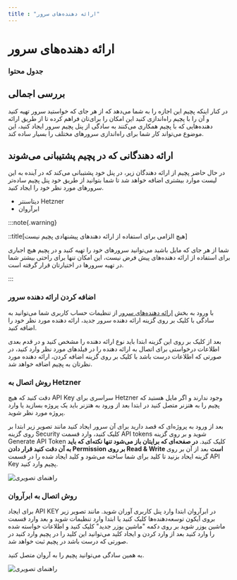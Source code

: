 ```yaml
---
title : "ارائه دهنده‌های سرور"
---
```


# ارائه دهنده‌های سرور


### جدول محتوا

## بررسی اجمالی
<div id="93199037132"><script type="text/JavaScript" src="https://www.aparat.com/embed/kF4jl?data[rnddiv]=93199037132&data[responsive]=yes"></script></div>


در کنار اینکه پچیم این اجازه را به شما می‌دهد که از هر جای که خواستید سرور تهیه کنید و آن را با پچیم راه‌اندازی کنید این امکان را برای‌تان فراهم کرده تا از طریق ارائه دهنده‌هایی که با پچیم همکاری می‌کنند به سادگی از پنل پچیم سرور ایجاد کنید، این موضوع می‌تواند کار شما برای راه‌اندازی سرورهای مختلف را بسیار ساده کند.

## ارائه دهندگانی که در پچیم پشتیبانی می‌شوند

در حال حاضر پچیم از ارائه دهندگان زیر، در پنل خود پشتیبانی‌ می‌کند که در آینده به این لیست موارد بیشتری اضافه خواهد شد تا شما بتوانید از طریق خود پنل پچیم ساده‌تر سرورهای مورد نظر خود را ایجاد کنید.

- دیتاسنتر Hetzner
- ابرآروان

:::note{.warning}

::title[هیچ الزامی برای استفاده از ارائه دهندهای پیشنهادی پچیم نیست]

شما از هر جای که مایل باشید می‌توانید سرورهای خود را تهیه کنید و در پچیم هیچ اجباری برای استفاده از ارائه دهنده‌های پیش فرض نیست، این امکان تنها برای راحتی بیشتر شما در تهیه سرورها در اختیارتان قرار گرفته است.

:::

### اضافه کردن ارائه دهنده سرور

با ورود به بخش [ارائه دهنده‌های سرور](https://app.pachim.sh/profile/server-providers) از تنظیمات حساب کاربری شما می‌توانید به سادگی با کلیک بر روی گزینه ارائه دهنده سرور جدید، ارائه دهنده مورد نظر خود را اضافه کنید.

بعد از کلیک بر روی این گزینه ابتدا باید نوع ارائه دهنده را مشخص کنید و در قدم بعدی اطلاعات درخواستی برای اتصال به ارائه دهنده را در فیلد‌های مورد نظر وارد کنید، در صورتی که اطلاعات درست باشد با کلیک بر روی گزینه اضافه کردن، ارائه دهنده مورد نظرتان به پچیم اضافه خواهد شد.


### روش اتصال به Hetzner

دقت کنید که هیچ  API Key سراسری برای Hetzner وجود ندارند و اگر مایل هستید که پچیم را به هتزنر متصل کنید در ابتدا بعد از ورود به هتزنر باید یک پروژه بسازید یا وارد پروژه مورد نظر شوید.

 بعد از ورود به پروژه‌ای که قصد دارید برای آن سرور ایجاد کنید مانند تصویر زیر ابتدا بر روی گزینه Security کلیک کنید، وارد قسمت API tokens شوید و بر روی گزینه Generate API Token کلیک کنید. **در صفحه‌ای که برایتان باز می‌شود تنها نکته‌ای که باید به آن دقت کنید قرار دادن Permission بر روی Read & Write است** بعد از آن بر روی گزینه ایحاد بزنید تا کلید برای شما ساخته می‌شود و کلید ایجاد شده را در قسمت API Key پچیم وارد کنید.

![راهنمای تصویری](/img/hetzner-api-token.png)

### روش اتصال به ابرآروان

برای ایجاد API KEY در ابرآروان ابتدا وارد پنل کاربری آوران شوید. مانند تصویر زیر بروی آیکون توسعه‌دهنده‌ها کلیک کنید یا ابتدا وارد تنظیمات شوید و بعد وارد قسمت ماشین یوزر شوید بر روی دکمه "ماشین یوزر جدید" کلیک کنید و اطلاعات خواسته شده را وارد کنید بعد از وارد کردن و ایجاد کلید می‌توانید این کلید را در پچیم وارد کنید در صورتی که درست باشد در پچیم ثبت خواهد شد.

به همین سادگی می‌توانید پچیم را به آروان متصل کنید.

![راهنمای تصویری](/img/arvan-api-key.png)
